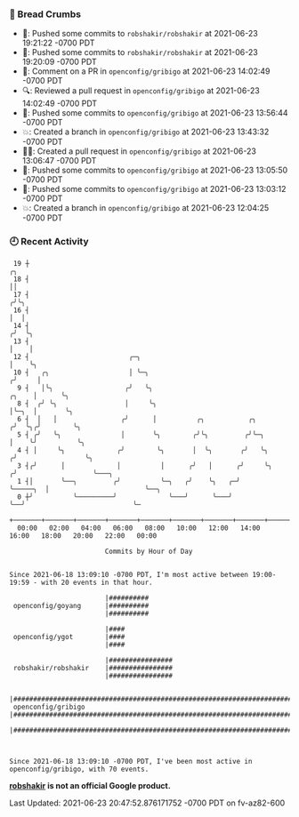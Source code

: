 ### 🍞 Bread Crumbs

 * 🚢: Pushed some commits to `robshakir/robshakir` at 2021-06-23 19:21:22 -0700 PDT
 * 🚢: Pushed some commits to `robshakir/robshakir` at 2021-06-23 19:20:09 -0700 PDT
 * 💬: Comment on a PR in  `openconfig/gribigo` at 2021-06-23 14:02:49 -0700 PDT
 * 🔍: Reviewed a pull request in  `openconfig/gribigo` at 2021-06-23 14:02:49 -0700 PDT
 * 🚢: Pushed some commits to `openconfig/gribigo` at 2021-06-23 13:56:44 -0700 PDT
 * 💥: Created a branch in `openconfig/gribigo` at 2021-06-23 13:43:32 -0700 PDT
 * ✍🏼: Created a pull request in `openconfig/gribigo` at 2021-06-23 13:06:47 -0700 PDT
 * 🚢: Pushed some commits to `openconfig/gribigo` at 2021-06-23 13:05:50 -0700 PDT
 * 🚢: Pushed some commits to `openconfig/gribigo` at 2021-06-23 13:03:12 -0700 PDT
 * 💥: Created a branch in `openconfig/gribigo` at 2021-06-23 12:04:25 -0700 PDT

### 🕘 Recent Activity
```
 19 ┼                                                                                 ╭╮
 18 ┤                                                                                 ││
 17 ┤                                                                                ╭╯╰╮
 16 ┤                                                                                │  │
 14 ┤                                                                               ╭╯  ╰╮
 13 ┤                                                                               │    │
 12 ┤                         ╭─╮                                                   │    ╰╮
 10 ┤   ╭╮                    │ ╰─╮                                                ╭╯     │
  9 ┤   │╰╮                  ╭╯   ╰╮                                         ╭╮    │      ╰╮
  8 ┤  ╭╯ ╰╮                 │     ╰╮                                        │╰─╮  │       ╰╮
  6 ┤  │   │                ╭╯      │          ╭╮           ╭╮              ╭╯  ╰╮╭╯        ╰╮
  5 ┤ ╭╯   ╰╮               │       ╰╮        ╭╯╰╮         ╭╯╰─╮            │    ╰╯          ╰╮
  4 ┤ │     ╰╮             ╭╯        ╰╮       │  ╰╮       ╭╯   ╰╮          ╭╯                 ╰╮
  3 ┤╭╯      │             │          │      ╭╯   │      ╭╯     ╰╮        ╭╯                   ╰───╮
  1 ┤│       ╰──╮         ╭╯          ╰─╮   ╭╯    ╰╮   ╭─╯       ╰─────╮  │                        ╰──╮
  0 ┼╯          ╰─────────╯             ╰───╯      ╰───╯               ╰──╯                           ╰─
    +───────+───────+───────+───────+───────+───────+───────+───────+───────+───────+───────+───────+────
  00:00   02:00   04:00   06:00   08:00   10:00   12:00   14:00   16:00   18:00   20:00   22:00   00:00   

						Commits by Hour of Day


Since 2021-06-18 13:09:10 -0700 PDT, I'm most active between 19:00-19:59 - with 20 events in that hour.

```



```
                        |##########
 openconfig/goyang      |##########
                        |##########

                        |####
 openconfig/ygot        |####
                        |####

                        |################
 robshakir/robshakir    |################
                        |################

                        |######################################################################
 openconfig/gribigo     |######################################################################
                        |######################################################################



Since 2021-06-18 13:09:10 -0700 PDT, I've been most active in openconfig/gribigo, with 70 events.

```
**[robshakir](mailto:robjs@google.com) is not an official Google product.**


Last Updated: 2021-06-23 20:47:52.876171752 -0700 PDT on fv-az82-600
